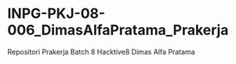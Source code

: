 # INPG-PKJ-08-006_DimasAlfaPratama_Prakerja
Repositori Prakerja Batch 8 Hacktive8 Dimas Alfa Pratama
